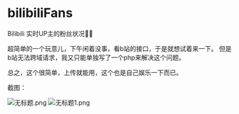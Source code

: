 # bilibiliFans
Bilibili 实时UP主的粉丝状况🐱‍👓

超简单的一个玩意儿，下午闲着没事，看b站的接口，于是就想试着来一下。
但是b站无法跨域请求，我又只能单独写了一个php来解决这个问题。

总之，这个很简单，上传就能用，这个也是自己娱乐一下而已。

截图：

![无标题.png](https://i.loli.net/2019/02/02/5c5596e9104f4.png)
![无标题1.png](https://i.loli.net/2019/02/02/5c5596e903656.png)
